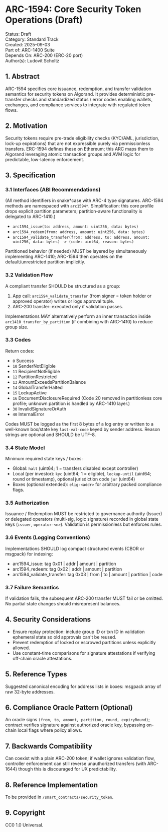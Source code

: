 # ARC-1594: Core Security Token Operations (Draft)

Status: Draft  
Category: Standard Track  
Created: 2025-09-03  
Part of: ARC-1400 Suite  
Depends On: ARC-200 (ERC-20 port)  
Author(s): Ludovit Scholtz

## 1. Abstract

ARC-1594 specifies core issuance, redemption, and transfer validation semantics for security tokens on Algorand. It provides deterministic pre-transfer checks and standardized status / error codes enabling wallets, exchanges, and compliance services to integrate with regulated token flows.

## 2. Motivation

Security tokens require pre-trade eligibility checks (KYC/AML, jurisdiction, lock-up expirations) that are not expressible purely via permissionless transfers. ERC-1594 defines these on Ethereum; this ARC maps them to Algorand leveraging atomic transaction groups and AVM logic for predictable, low-latency enforcement.

## 3. Specification

### 3.1 Interfaces (ABI Recommendations)

(All method identifiers in snake*case with ARC-4 type signatures. ARC-1594 methods are namespaced with `arc1594*`. Simplification: this core profile drops explicit partition parameters; partition-aware functionality is delegated to ARC-1410.)

- `arc1594_issue(to: address, amount: uint256, data: bytes)`
- `arc1594_redeem(from: address, amount: uint256, data: bytes)`
- `arc1594_validate_transfer(from: address, to: address, amount: uint256, data: bytes) -> (code: uint64, reason: bytes)`

Partitioned behavior (if needed) MUST be layered by simultaneously implementing ARC-1410; ARC-1594 then operates on the default/unrestricted partition implicitly.

### 3.2 Validation Flow

A compliant transfer SHOULD be structured as a group:

1. App call: `arc1594_validate_transfer` (from signer = token holder or approved operator) writes or logs approval tuple.
2. ARC-200 transfer: executed only if validation passes.

Implementations MAY alternatively perform an inner transaction inside `arc1410_transfer_by_partition` (if combining with ARC-1410) to reduce group size.

### 3.3 Codes

Return codes:

- `0` Success
- `10` SenderNotEligible
- `11` RecipientNotEligible
- `12` PartitionRestricted
- `13` AmountExceedsPartitionBalance
- `14` GlobalTransferHalted
- `15` LockupActive
- `16` DocumentDisclosureRequired
  (Code 20 removed in partitionless core profile; unknown partition is handled by ARC-1410 layer.)
- `30` InvalidSignatureOrAuth
- `40` InternalError

Codes MUST be logged as the first 8 bytes of a log entry or written to a well-known box/state key `last-val-code` keyed by sender address. Reason strings are optional and SHOULD be UTF-8.

### 3.4 State Model

Minimum required state keys / boxes:

- Global: `halt` (uint64; 1 = transfers disabled except controller)
- Local (per investor): `kyc` (uint64; 1 = eligible), `lockup-until` (uint64; round or timestamp), optional jurisdiction code `jur` (uint64)
- Boxes (optional extended): `elig-<addr>` for arbitrary packed compliance flags.

### 3.5 Authorization

Issuance / Redemption MUST be restricted to governance authority (Issuer) or delegated operators (multi-sig, logic signature) recorded in global state keys (`issuer`, `operator-<n>`). Validation is permissionless but enforces rules.

### 3.6 Events (Logging Conventions)

Implementations SHOULD log compact structured events (CBOR or msgpack) for indexing:

- arc1594_issue: tag 0x01 | addr | amount | partition
- arc1594_redeem: tag 0x02 | addr | amount | partition
- arc1594_validate_transfer: tag 0x03 | from | to | amount | partition | code

### 3.7 Failure Semantics

If validation fails, the subsequent ARC-200 transfer MUST fail or be omitted. No partial state changes should misrepresent balances.

## 4. Security Considerations

- Ensure replay protection: include group ID or txn ID in validation ephemeral state so old approvals can't be reused.
- Prevent redemption of locked or escrowed partitions unless explicitly allowed.
- Use constant-time comparisons for signature attestations if verifying off-chain oracle attestations.

## 5. Reference Types

Suggested canonical encoding for address lists in boxes: msgpack array of raw 32-byte addresses.

## 6. Compliance Oracle Pattern (Optional)

An oracle signs `(from, to, amount, partition, round, expiryRound)`; contract verifies signature against authorized oracle key, bypassing on-chain local flags where policy allows.

## 7. Backwards Compatibility

Can coexist with a plain ARC-200 token; if wallet ignores validation flow, controller enforcement can still reverse unauthorized transfers (with ARC-1644) though this is discouraged for UX predictability.

## 8. Reference Implementation

To be provided in `/smart_contracts/security_token`.

## 9. Copyright

CC0 1.0 Universal.

